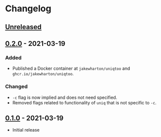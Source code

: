 # Changelog

## [Unreleased]


## [0.2.0] - 2021-03-19

### Added

 - Published a Docker container at `jakewharton/uniqtoo` and `ghcr.io/jakewharton/uniqtoo`.

### Changed

 - `-c` flag is now implied and does not need specified.
 - Removed flags related to functionality of `uniq` that is not specific to `-c`.


## [0.1.0] - 2021-03-19

 - Initial release


[Unreleased]: https://github.com/JakeWharton/uniqtoo/compare/0.2.0...HEAD
[0.2.0]: https://github.com/JakeWharton/uniqtoo/releases/tag/0.2.0
[0.1.0]: https://github.com/JakeWharton/uniqtoo/releases/tag/0.1.0
